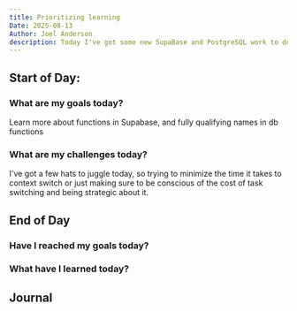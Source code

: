 ```yaml
---
title: Prioritizing learning
Date: 2025-08-13
Author: Joel Anderson
description: Today I've got some new SupaBase and PostgreSQL work to do so I get to prioritize some learning and understanding around that.
---
```


## Start of Day:

### What are my goals today?
Learn more about functions in Supabase, and fully qualifying names in db functions


### What are my challenges today?
I've got a few hats to juggle today, so trying to minimize the time it takes to context switch or just making sure to be conscious of the cost of task switching and being strategic about it.


## End of Day

### Have I reached my goals today?


### What have I learned today?

## Journal
